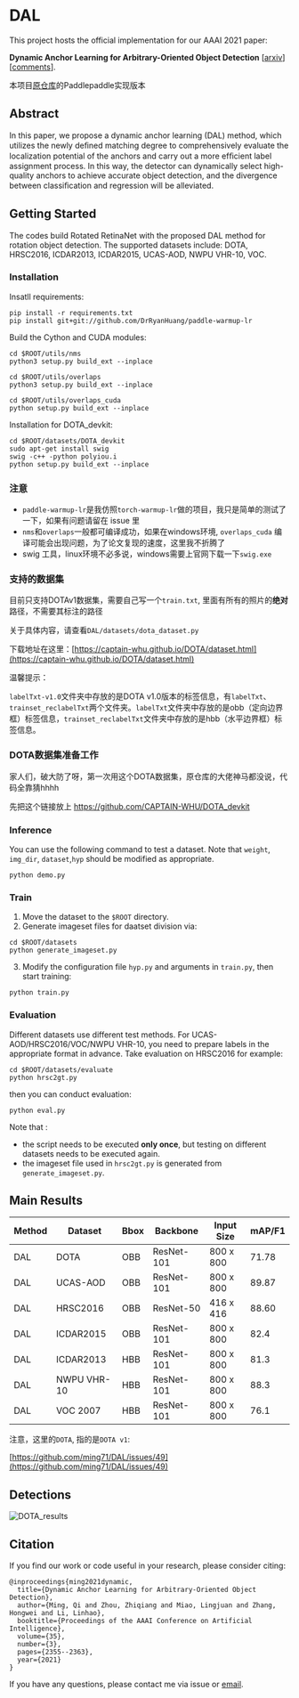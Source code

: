 # DAL

This project hosts the official implementation for our AAAI 2021 paper: 

**Dynamic Anchor Learning for Arbitrary-Oriented Object Detection** [[arxiv](https://arxiv.org/abs/2012.04150)] [[comments](https://zhuanlan.zhihu.com/p/337272217)].

本项目[原仓库](https://github.com/ming71/DAL)的Paddlepaddle实现版本

## Abstract

 In this paper, we propose a dynamic anchor learning (DAL) method, which utilizes the newly deﬁned matching degree to comprehensively evaluate the localization potential of the anchors and carry out a more efﬁcient label assignment process. In this way, the detector can dynamically select high-quality anchors to achieve accurate object detection, and the divergence between classiﬁcation and regression will be alleviated. 

## Getting Started

The codes build Rotated RetinaNet with the proposed DAL method for rotation object detection. The supported datasets include: DOTA, HRSC2016, ICDAR2013, ICDAR2015, UCAS-AOD, NWPU VHR-10, VOC. 

### Installation
Insatll requirements:
```
pip install -r requirements.txt
pip install git+git://github.com/DrRyanHuang/paddle-warmup-lr
```
Build the Cython  and CUDA modules:
```
cd $ROOT/utils/nms
python3 setup.py build_ext --inplace

cd $ROOT/utils/overlaps
python3 setup.py build_ext --inplace

cd $ROOT/utils/overlaps_cuda
python setup.py build_ext --inplace
```
Installation for DOTA_devkit:
```
cd $ROOT/datasets/DOTA_devkit
sudo apt-get install swig
swig -c++ -python polyiou.i
python setup.py build_ext --inplace
```

### 注意
- `paddle-warmup-lr`是我仿照`torch-warmup-lr`做的项目，我只是简单的测试了一下，如果有问题请留在 issue 里
- `nms`和`overlaps`一般都可编译成功，如果在windows环境, `overlaps_cuda` 编译可能会出现问题，为了论文复现的速度，这里我不折腾了
- swig 工具，linux环境不必多说，windows需要上官网下载一下`swig.exe`


### 支持的数据集

目前只支持DOTAv1数据集，需要自己写一个`train.txt`, 里面有所有的照片的**绝对**路径，不需要其标注的路径

关于具体内容，请查看`DAL/datasets/dota_dataset.py`

下载地址在这里：[https://captain-whu.github.io/DOTA/dataset.html](https://captain-whu.github.io/DOTA/dataset.html)

温馨提示：

`labelTxt-v1.0`文件夹中存放的是DOTA v1.0版本的标签信息，有`labelTxt`、`trainset_reclabelTxt`两个文件夹。`labelTxt`文件夹中存放的是obb（定向边界框）标签信息，`trainset_reclabelTxt`文件夹中存放的是hbb（水平边界框）标签信息。



### DOTA数据集准备工作

家人们，破大防了呀，第一次用这个DOTA数据集，原仓库的大佬神马都没说，代码全靠猜hhhh

先把这个链接放上
https://github.com/CAPTAIN-WHU/DOTA_devkit


### Inference
You can use the following command to test a dataset. Note that `weight`, `img_dir`, `dataset`,`hyp` should be modified as appropriate.
```
python demo.py
```

### Train
1. Move the dataset to the `$ROOT` directory.
2. Generate imageset files for daatset division via:
```
cd $ROOT/datasets
python generate_imageset.py
```
3. Modify the configuration file `hyp.py` and arguments  in `train.py`, then start training:
```
python train.py
```
### Evaluation

Different datasets use different test methods. For UCAS-AOD/HRSC2016/VOC/NWPU VHR-10, you need to prepare labels in the appropriate format in advance. Take evaluation on HRSC2016 for example:
```
cd $ROOT/datasets/evaluate
python hrsc2gt.py
```
then you can conduct evaluation:
```
python eval.py
```
Note that :

- the script  needs to be executed **only once**, but testing on different datasets needs to be executed again.
- the imageset file used in `hrsc2gt.py` is generated from `generate_imageset.py`.

## Main Results


| Method | Dataset     | Bbox | Backbone   | Input Size | mAP/F1 |
| ------ | ----------- | ---- | ---------- | ---------- | ------ |
| DAL    | DOTA        | OBB  | ResNet-101 | 800 x 800  | 71.78  |
| DAL    | UCAS-AOD    | OBB  | ResNet-101 | 800 x 800  | 89.87  |
| DAL    | HRSC2016    | OBB  | ResNet-50  | 416 x 416  | 88.60  |
| DAL    | ICDAR2015   | OBB  | ResNet-101 | 800 x 800  | 82.4   |
| DAL    | ICDAR2013   | HBB  | ResNet-101 | 800 x 800  | 81.3   |
| DAL    | NWPU VHR-10 | HBB  | ResNet-101 | 800 x 800  | 88.3   |
| DAL    | VOC 2007    | HBB  | ResNet-101 | 800 x 800  | 76.1   |

注意，这里的`DOTA`, 指的是`DOTA v1`:

[https://github.com/ming71/DAL/issues/49](https://github.com/ming71/DAL/issues/49)

## Detections

![DOTA_results](https://github.com/ming71/DAL/blob/master/outputs/DOTA.png)

## Citation

If you find our work or code useful in your research, please consider citing:

```
@inproceedings{ming2021dynamic,
  title={Dynamic Anchor Learning for Arbitrary-Oriented Object Detection},
  author={Ming, Qi and Zhou, Zhiqiang and Miao, Lingjuan and Zhang, Hongwei and Li, Linhao},
  booktitle={Proceedings of the AAAI Conference on Artificial Intelligence},
  volume={35},
  number={3},
  pages={2355--2363},
  year={2021}
}
```

If you have any questions, please contact me via issue or [email](mq_chaser@126.com).